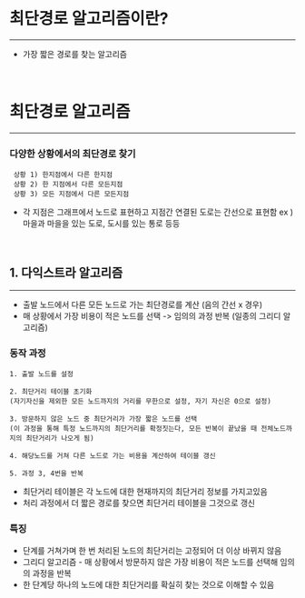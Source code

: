 # 최단경로 알고리즘이란?
---
+ 가장 짧은 경로를 찾는 알고리즘

<br>

# 최단경로 알고리즘
---
### 다양한 상황에서의 최단경로 찾기
	 상황 1) 한지점에서 다른 한지점
	 상황 2) 한 지점에서 다른 모든지점
	 상황 3) 모든 지점에서 다른 모든지점

+ 각 지점은 그래프에서 노드로 표현하고 지점간 연결된 도로는 간선으로 표현함
ex ) 마을과 마을을 있는 도로, 도시를 있는 통로 등등

<br>

## 1. 다익스트라 알고리즘
---

+ 출발 노드에서 다른 모든 노드로 가는 최단경로를 계산 (음의 간선 x 경우)
+ 매 상황에서 가장 비용이 적은 노드를 선택 -> 임의의 과정 반복 (일종의 그리디 알고리즘)

### 동작 과정
	1. 출발 노드를 설정
    
	2. 최단거리 테이블 초기화
    (자기자신을 제외한 모든 노드까지의 거리를 무한으로 설정, 자기 자신은 0으로 설정)
    
	3. 방문하지 않은 노드 중 최단거리가 가장 짧은 노드를 선택
    (이 과정을 통해 특정 노드까지의 최단거리를 확정짓는다, 모든 반복이 끝났을 때 전체노드까지의 최단거리가 나오게 됨)
    
	4. 해당노드를 거쳐 다른 노드로 가는 비용을 계산하여 테이블 갱신
    
	5. 과정 3, 4번을 반복
    
+ 최단거리 테이블은 각 노드에 대한 현재까지의 최단거리 정보를 가지고있음
+ 처리 과정에서 더 짧은 경로를 찾으면 최단거리 테이블을 그것으로 갱신

### 특징
+ 단계를 거쳐가며 한 번 처리된 노드의 최단거리는 고정되어 더 이상 바뀌지 않음
+ 그리디 알고리즘 - 매 상황에서 방문하지 않은 가장 비용이 적은 노드를 선택해 임의의 과정을 반복
+ 한 단계당 하나의 노드에 대한 최단거리를 확실히 찾는 것으로 이해할 수 있음
